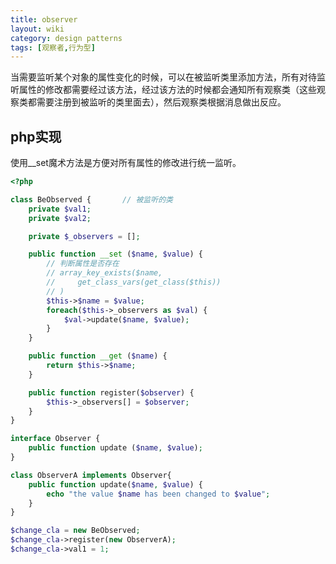 ```yaml
---
title: observer
layout: wiki
category: design patterns
tags: [观察者,行为型]
---
```


当需要监听某个对象的属性变化的时候，可以在被监听类里添加方法，所有对待监听属性的修改都需要经过该方法，经过该方法的时候都会通知所有观察类（这些观察类都需要注册到被监听的类里面去），然后观察类根据消息做出反应。

## php实现

使用__set魔术方法是方便对所有属性的修改进行统一监听。

~~~PHP
<?php 

class BeObserved {       // 被监听的类
    private $val1;
    private $val2;

    private $_observers = [];

    public function __set ($name, $value) {
        // 判断属性是否存在
        // array_key_exists($name, 
        //     get_class_vars(get_class($this))
        // )
        $this->$name = $value;
        foreach($this->_observers as $val) {
            $val->update($name, $value);
        }
    }

    public function __get ($name) {
        return $this->$name;
    }

    public function register($observer) {
        $this->_observers[] = $observer;
    }
}

interface Observer {
    public function update ($name, $value);
}

class ObserverA implements Observer{
    public function update($name, $value) {
        echo "the value $name has been changed to $value";
    }
}

$change_cla = new BeObserved;
$change_cla->register(new ObserverA);
$change_cla->val1 = 1;
~~~